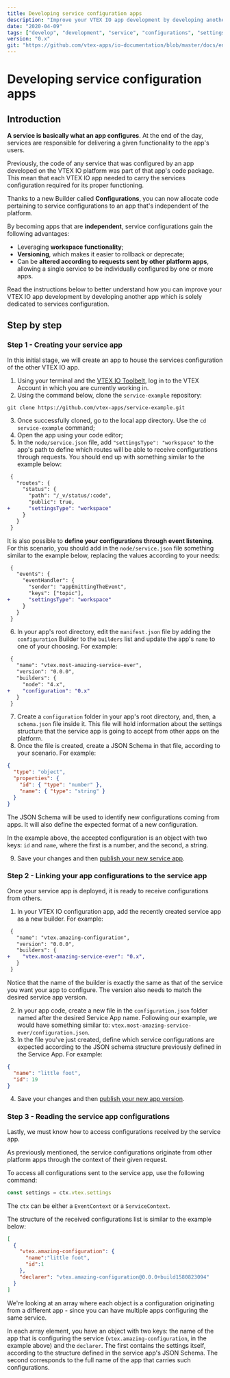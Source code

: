 ```yaml
---
title: Developing service configuration apps
description: "Improve your VTEX IO app development by developing another app which is solely dedicated to services configuration."
date: "2020-04-09"
tags: ["develop", "development", "service", "configurations", "settings", "apps"]
version: "0.x"
git: "https://github.com/vtex-apps/io-documentation/blob/master/docs/en/Recipes/development/developing-service-configuration-apps.md"
---
```


# Developing service configuration apps

## Introduction

**A service is basically what an app configures**. At the end of the day, services are responsible for delivering a given functionality to the app's users.

Previously, the code of any service that was configured by an app developed on the VTEX IO platform was part of that app's code package. This mean that each VTEX IO app needed to carry the services configuration required for its proper functioning.

Thanks to a new Builder called **Configurations**, you can now allocate code pertaining to service configurations to an app that's independent of the platform.

By becoming apps that are **independent**, service configurations gain the following advantages:

- Leveraging **workspace functionality**;
- **Versioning**, which makes it easier to rollback or deprecate;
- Can be **altered according to requests sent by other platform apps**, allowing a single service to be individually configured by one or more apps. 

Read the instructions below to better understand how you can improve your VTEX IO app development by developing another app which is solely dedicated to services configuration.

## Step by step

### Step 1 - Creating your service app

In this initial stage, we will create an app to house the services configuration of the other VTEX IO app.

1. Using your terminal and the [VTEX IO Toolbelt](https://vtex.io/docs/recipes/development/vtex-io-cli-installation-and-command-reference/), log in to the VTEX Account in which you are currently working in.
2. Using the command below, clone the `service-example` repository:

```
git clone https://github.com/vtex-apps/service-example.git
```

3. Once successfully cloned, go to the local app directory. Use the `cd service-example` command;
4. Open the app using your code editor;
5. In the `node/service.json` file, add `"settingsType": "workspace"` to the app's path to define which routes will be able to receive configurations through requests. You should end up with something similar to the example below:

```diff
 {
   "routes": {
     "status": {
       "path": "/_v/status/:code",
       "public": true,
+      "settingsType": "workspace"
     }
   }
 }
```

It is also possible to **define your configurations through event listening**. For this scenario, you should add in the  `node/service.json` file something similar to the example below, replacing the values according to your needs: 

```diff
 {
   "events": {
     "eventHandler": {
       "sender": "appEmittingTheEvent",
       "keys": ["topic"],
+      "settingsType": "workspace"
     }
   }
 }
```

6. In your app's root directory, edit the `manifest.json` file by adding the `configuration` Builder to the `builders` list and update the app's `name` to one of your choosing. For example:

``` diff
 {
   "name": "vtex.most-amazing-service-ever",
   "version": "0.0.0",
   "builders": {
     "node": "4.x",
+    "configuration": "0.x"
   }
 }
```

7. Create a `configuration` folder in your app's root directory, and, then, a `schema.json` file inside it. This file will hold information about the settings structure that the service app is going to accept from other apps on the platform.
8. Once the file is created, create a JSON Schema in that file, according to your scenario. For example:

```json
{
  "type": "object",
  "properties": {
    "id": { "type": "number" },
    "name": { "type": "string" }
  }
}
```

The JSON Schema will be used to identify new configurations coming from apps. It will also define the expected format of a new configuration. 

In the example above, the accepted configuration is an object with two keys: `id` and `name`, where the first is a number, and the second, a string.

9. Save your changes and then [publish your new service app](https://vtex.io/docs/recipes/development/publishing-an-app/).

### Step 2 - Linking your app configurations to the service app

Once your service app is deployed, it is ready to receive configurations from others. 

1. In your VTEX IO configuration app, add the recently created service app as a new builder. For example:

```diff
 {
   "name": "vtex.amazing-configuration",
   "version": "0.0.0",
   "builders": {
+    "vtex.most-amazing-service-ever": "0.x",
   }
 }
```

Notice that the name of the builder is exactly the same as that of the service you want your app to configure. The version also needs to match the desired service app version.

2. In your app code, create a new file in the `configuration.json` folder named after the desired Service App name. Following our example, we would have something similar to: `vtex.most-amazing-service-ever/configuration.json`.
3. In the file you've just created, define which service configurations are expected according to the JSON schema structure previously defined in the Service App. For example:

```json
{
  "name": "little foot",
  "id": 19
}
```

4. Save your changes and then [publish your new app version](https://vtex.io/docs/recipes/development/publishing-an-app/).
  
### Step 3 - Reading the service app configurations

Lastly, we must know how to access configurations received by the service app.

As previously mentioned, the service configurations originate from other platform apps through the context of their given request. 

To access all configurations sent to the service app, use the following command:

```js
const settings = ctx.vtex.settings
```

The `ctx` can be either a `EventContext` or a `ServiceContext`.

The structure of the received configurations list is similar to the example below: 

```json
[
  {
    "vtex.amazing-configuration": {
      "name":"little foot",
      "id":1
    },
    "declarer": "vtex.amazing-configuration@0.0.0+build1580823094"
  }
]
```

We're looking at an array where each object is a configuration originating from a different app - since you can have multiple apps configuring the same service.

In each array element, you have an object with two keys: the name of the app that is configuring the service (`vtex.amazing-configuration`, in the example above) and the `declarer`. The first contains the settings itself, according to the structure defined in the service app's JSON Schema. The second corresponds to the full name of the app that carries such configurations.
